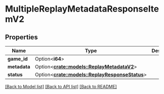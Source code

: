 # MultipleReplayMetadataResponseItemV2

## Properties

Name | Type | Description | Notes
------------ | ------------- | ------------- | -------------
**game_id** | Option<**i64**> |  | [optional]
**metadata** | Option<[**crate::models::ReplayMetadataV2**](ReplayMetadataV2.md)> |  | [optional]
**status** | Option<[**crate::models::ReplayResponseStatus**](ReplayResponseStatus.md)> |  | [optional]

[[Back to Model list]](../README.md#documentation-for-models) [[Back to API list]](../README.md#documentation-for-api-endpoints) [[Back to README]](../README.md)


